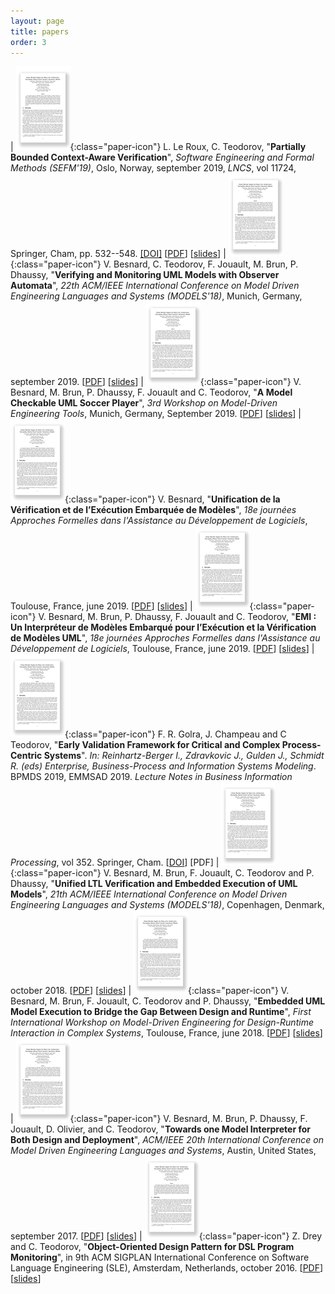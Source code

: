```yaml
---
layout: page
title: papers
order: 3
---
```


| ![paper](/images/paper-logo.png){:class="paper-icon"} L. Le Roux, C. Teodorov, "**Partially Bounded Context-Aware Verification**", *Software Engineering and Formal Methods (SEFM'19)*, Oslo, Norway, september 2019, *LNCS*, vol 11724, Springer, Cham, pp. 532--548. [[DOI]](https://doi.org/10.1007/978-3-030-30446-1_28) [[PDF](/assets/papers/sefm-2019.pdf)] [[slides](/assets/papers/sefm-2019_slides.pdf)]
| ![paper](/images/paper-logo.png){:class="paper-icon"} V. Besnard, C. Teodorov, F. Jouault, M. Brun, P. Dhaussy, "**Verifying and Monitoring UML Models with Observer Automata**", *22th ACM/IEEE International Conference on Model Driven Engineering Languages and Systems (MODELS'18)*, Munich, Germany, september 2019. [[PDF](/assets/papers/models-2019.pdf)] [[slides](/assets/papers/models-2019_slides.pdf)]
| ![paper](/images/paper-logo.png){:class="paper-icon"} V. Besnard, M. Brun, P. Dhaussy, F. Jouault and C. Teodorov, "**A Model Checkable UML Soccer Player**", *3rd Workshop on Model-Driven Engineering Tools*, Munich, Germany, September 2019. [[PDF](/assets/papers/mdetools-2019.pdf)] [[slides](/assets/papers/mdetools-2019_slides.pdf)]
| ![paper](/images/paper-logo.png){:class="paper-icon"} V. Besnard, "**Unification de la Vérification et de l’Exécution Embarquée de Modèles**", *18e journées Approches Formelles dans l'Assistance au Développement de Logiciels*, Toulouse, France, june 2019. [[PDF](/assets/papers/afadl-2019-doctorants.pdf)] [[slides](/assets/papers/afadl-2019-doctorants_slides.pdf)]
| ![paper](/images/paper-logo.png){:class="paper-icon"} V. Besnard, M. Brun, P. Dhaussy, F. Jouault and C. Teodorov, "**EMI : Un Interpréteur de Modèles Embarqué pour l’Exécution et la Vérification de Modèles UML**", *18e journées Approches Formelles dans l'Assistance au Développement de Logiciels*, Toulouse, France, june 2019. [[PDF](/assets/papers/afadl-2019-outil.pdf)] [[slides](/assets/papers/afadl-2019-outil_slides.pdf)]
| ![paper](/images/paper-logo.png){:class="paper-icon"} F. R. Golra, J. Champeau and C Teodorov, "**Early Validation Framework for Critical and Complex Process-Centric Systems**". *In: Reinhartz-Berger I., Zdravkovic J., Gulden J., Schmidt R. (eds) Enterprise, Business-Process and Information Systems Modeling*. BPMDS 2019, EMMSAD 2019. *Lecture Notes in Business Information Processing*, vol 352. Springer, Cham. [[DOI](https://doi.org/10.1007/978-3-030-20618-5_3)] [PDF]
| ![paper](/images/paper-logo.png){:class="paper-icon"} V. Besnard, M. Brun, F. Jouault, C. Teodorov and P. Dhaussy, "**Unified LTL Verification and Embedded Execution of UML Models**", *21th ACM/IEEE International Conference on Model Driven Engineering Languages and Systems (MODELS'18)*, Copenhagen, Denmark, october 2018. [[PDF](/assets/papers/models-2018.pdf)] [[slides](/assets/papers/models-2018_slides.pdf)]
| ![paper](/images/paper-logo.png){:class="paper-icon"} V. Besnard, M. Brun, F. Jouault, C. Teodorov and P. Dhaussy, "**Embedded UML Model Execution to Bridge the Gap Between Design and Runtime**", *First International Workshop on Model-Driven Engineering for Design-Runtime Interaction in Complex Systems*, Toulouse, France, june 2018. [[PDF](/assets/papers/mde-derun-2018.pdf)] [[slides](/asserts/papers/mde-derun-2018_slides.pdf)]
| ![paper](/images/paper-logo.png){:class="paper-icon"} V. Besnard, M. Brun, P. Dhaussy, F. Jouault, D. Olivier, and C. Teodorov, "**Towards one Model Interpreter for Both Design and Deployment**", *ACM/IEEE 20th International Conference on Model Driven Engineering Languages and Systems*, Austin, United States, september 2017. [[PDF](/assets/papers/exe-2017.pdf)] [[slides](/assets/papers/exe-2017_slides.pdf)]
| ![paper](/images/paper-logo.png){:class="paper-icon"} Z. Drey and C. Teodorov, "**Object-Oriented Design Pattern for DSL Program Monitoring**", in 9th ACM SIGPLAN International Conference on Software Language Engineering (SLE), Amsterdam, Netherlands, october 2016. [[PDF](/assets/papers/sle-2016.pdf)] [[slides](/assets/papers/sle-2016_slides.pdf)]
